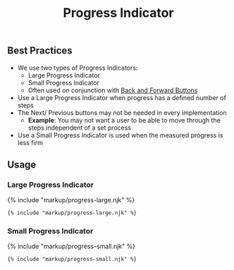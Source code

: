 ﻿---
title: Progress Indicator
summary: Progress Indicators show users their place in a multi-step process.
tags: components
layout: guide
eleventyNavigation:
  key: Progress Indicator
  parent: Components
  order: 250
  excerpt: Progress Indicators show users their place in a multi-step process.
  img: /img/illustrations/illus-progress-indicators.svg
---

## Best Practices

- We use two types of Progress Indicators:
  - Large Progress Indicator
  - Small Progress Indicator
  - Often used on conjunction with [Back and Forward Buttons](/components/back-and-forward-buttons)
- Use a Large Progress Indicator when progress has a defined number of steps 
- The Next/ Previous buttons may not be needed in every implementation
  - **Example**: You may not want a user to be able to move through the steps independent of a set process
- Use a Small Progress Indicator is used when the measured progress is less firm

## Usage
### Large Progress Indicator

{% include "markup/progress-large.njk" %}

``` html
{% include "markup/progress-large.njk" %}
```

### Small Progress Indicator

{% include "markup/progress-small.njk" %}

``` html
{% include "markup/progress-small.njk" %}
```
